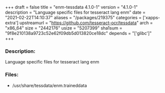 +++
draft = false
title = "enm-tessdata 4.1.0-1"
version = "4.1.0-1"
description = "Language specific files for tesseract lang enm"
date = "2021-02-22T14:10:37"
aliases = "/packages/219375"
categories = ['xapps-extra']
upstreamurl = "https://github.com/tesseract-ocr/tessdata"
arch = "x86_64"
size = "2442176"
usize = "5207399"
sha1sum = "9f8e210138a9723c52e62f09db5d013820ce18dc"
depends = "['glibc']"
+++
### Description: 
Language specific files for tesseract lang enm

### Files: 
* /usr/share/tessdata/enm.traineddata
